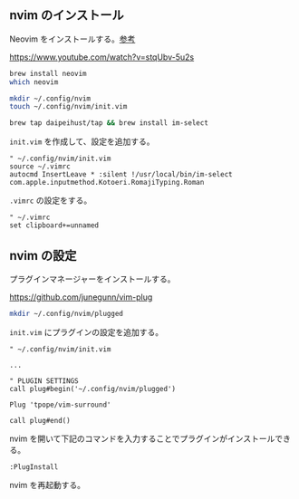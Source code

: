 
## nvim のインストール

Neovim をインストールする。[参考](https://www.sambaiz.net/article/398/)

https://www.youtube.com/watch?v=stqUbv-5u2s

```sh
brew install neovim
which neovim

mkdir ~/.config/nvim
touch ~/.config/nvim/init.vim

brew tap daipeihust/tap && brew install im-select
```

`init.vim` を作成して、設定を追加する。
```
" ~/.config/nvim/init.vim
source ~/.vimrc
autocmd InsertLeave * :silent !/usr/local/bin/im-select com.apple.inputmethod.Kotoeri.RomajiTyping.Roman
```

`.vimrc` の設定をする。
```
" ~/.vimrc
set clipboard+=unnamed
```

## nvim の設定

プラグインマネージャーをインストールする。

https://github.com/junegunn/vim-plug

```sh
mkdir ~/.config/nvim/plugged
```

`init.vim` にプラグインの設定を追加する。
```
" ~/.config/nvim/init.vim

...

" PLUGIN SETTINGS
call plug#begin('~/.config/nvim/plugged')

Plug 'tpope/vim-surround'

call plug#end()
```

nvim を開いて下記のコマンドを入力することでプラグインがインストールできる。
```
:PlugInstall
```

nvim を再起動する。
